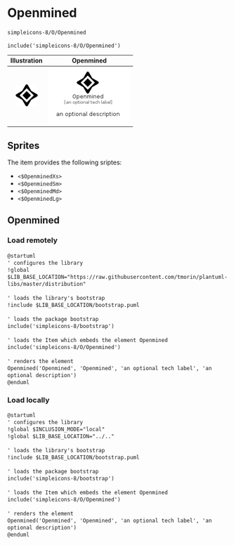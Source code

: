 # Openmined


```text
simpleicons-8/O/Openmined
```

```text
include('simpleicons-8/O/Openmined')
```



| Illustration | Openmined |
| :---: | :---: |
| ![illustration for Illustration](../../simpleicons-8/O/Openmined.png) | ![illustration for Openmined](../../simpleicons-8/O/Openmined.Local.png) |



## Sprites
The item provides the following sriptes:

- `<$OpenminedXs>`
- `<$OpenminedSm>`
- `<$OpenminedMd>`
- `<$OpenminedLg>`





## Openmined

### Load remotely
```plantuml
@startuml
' configures the library
!global $LIB_BASE_LOCATION="https://raw.githubusercontent.com/tmorin/plantuml-libs/master/distribution"

' loads the library's bootstrap
!include $LIB_BASE_LOCATION/bootstrap.puml

' loads the package bootstrap
include('simpleicons-8/bootstrap')

' loads the Item which embeds the element Openmined
include('simpleicons-8/O/Openmined')

' renders the element
Openmined('Openmined', 'Openmined', 'an optional tech label', 'an optional description')
@enduml
```

### Load locally
```plantuml
@startuml
' configures the library
!global $INCLUSION_MODE="local"
!global $LIB_BASE_LOCATION="../.."

' loads the library's bootstrap
!include $LIB_BASE_LOCATION/bootstrap.puml

' loads the package bootstrap
include('simpleicons-8/bootstrap')

' loads the Item which embeds the element Openmined
include('simpleicons-8/O/Openmined')

' renders the element
Openmined('Openmined', 'Openmined', 'an optional tech label', 'an optional description')
@enduml
```

